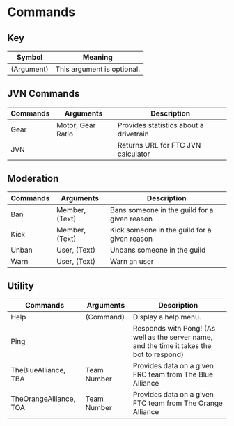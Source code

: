 # Commands

## Key
| Symbol     | Meaning                    |
| ---------- | -------------------------- |
| (Argument) | This argument is optional. |

## JVN Commands
| Commands | Arguments         | Description                            |
| -------- | ----------------- | -------------------------------------- |
| Gear     | Motor, Gear Ratio | Provides statistics about a drivetrain |
| JVN      | <none>            | Returns URL for FTC JVN calculator     |

## Moderation
| Commands | Arguments      | Description                                  |
| -------- | -------------- | -------------------------------------------- |
| Ban      | Member, (Text) | Bans someone in the guild for a given reason |
| Kick     | Member, (Text) | Kick someone in the guild for a given reason |
| Unban    | User, (Text)   | Unbans someone in the guild                  |
| Warn     | User, (Text)   | Warn an user                                 |

## Utility
| Commands               | Arguments   | Description                                                                                |
| ---------------------- | ----------- | ------------------------------------------------------------------------------------------ |
| Help                   | (Command)   | Display a help menu.                                                                       |
| Ping                   | <none>      | Responds with Pong! (As well as the server name, and the time it takes the bot to respond) |
| TheBlueAlliance, TBA   | Team Number | Provides data on a given FRC team from The Blue Alliance                                   |
| TheOrangeAlliance, TOA | Team Number | Provides data on a given FTC team from The Orange Alliance                                 |

